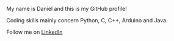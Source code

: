 My name is Daniel and this is my GitHub profile!

Coding skills mainly concern Python, C, C++, Arduino and Java.

Follow me on [LinkedIn](www.linkedin.com/in/danielcfsouza/)
